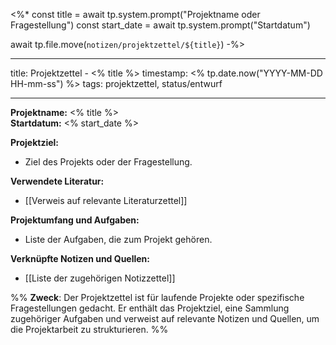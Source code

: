 <%*
const title = await tp.system.prompt("Projektname oder Fragestellung")
const start_date = await tp.system.prompt("Startdatum")

await tp.file.move(`notizen/projektzettel/${title}`)
-%>

---
title: Projektzettel - <% title %>
timestamp: <% tp.date.now("YYYY-MM-DD HH-mm-ss") %>
tags: projektzettel, status/entwurf

---

**Projektname:** <% title %>  
**Startdatum:** <% start_date %>  

**Projektziel:**  
- Ziel des Projekts oder der Fragestellung.

**Verwendete Literatur:**  
- [[Verweis auf relevante Literaturzettel]]

**Projektumfang und Aufgaben:**  
- Liste der Aufgaben, die zum Projekt gehören.

**Verknüpfte Notizen und Quellen:**  
- [[Liste der zugehörigen Notizzettel]]

%%
**Zweck**: Der Projektzettel ist für laufende Projekte oder spezifische Fragestellungen gedacht. Er enthält das Projektziel, eine Sammlung zugehöriger Aufgaben und verweist auf relevante Notizen und Quellen, um die Projektarbeit zu strukturieren.
%%
